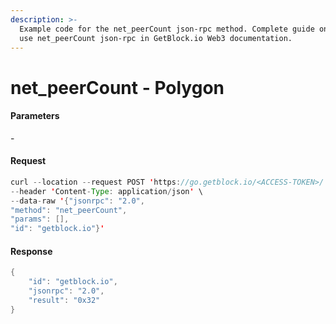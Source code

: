 ```yaml
---
description: >-
  Example code for the net_peerCount json-rpc method. Сomplete guide on how to
  use net_peerCount json-rpc in GetBlock.io Web3 documentation.
---
```


# net\_peerCount - Polygon

#### Parameters

\-

#### Request

```java
curl --location --request POST 'https://go.getblock.io/<ACCESS-TOKEN>/' \
--header 'Content-Type: application/json' \
--data-raw '{"jsonrpc": "2.0",
"method": "net_peerCount",
"params": [],
"id": "getblock.io"}'
```

#### Response

```java
{
    "id": "getblock.io",
    "jsonrpc": "2.0",
    "result": "0x32"
}
```
